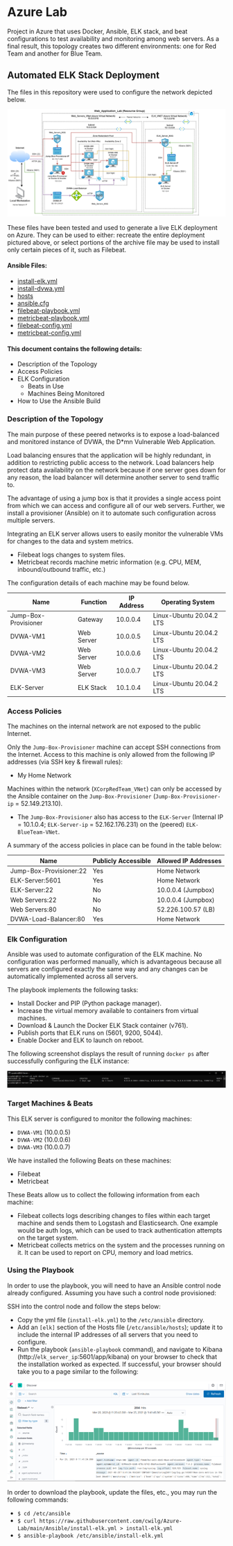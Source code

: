 # Azure Lab
Project in Azure that uses Docker, Ansible, ELK stack, and beat configurations to test availability and monitoring among web servers. As a final result, this topology creates two different environments: one for Red Team and another for Blue Team.

## Automated ELK Stack Deployment

The files in this repository were used to configure the network depicted below.

![This is a diagram depicting the topology of the cloud-hosted environment created](https://github.com/cwilg/Azure-Lab/blob/main/Diagrams/ELK_Stack_diagram.png "Lab Diagram")

These files have been tested and used to generate a live ELK deployment on Azure. They can be used to either: recreate the entire deployment pictured above, or select portions of the archive file may be used to install only certain pieces of it, such as Filebeat.

#### Ansible Files:
  - [install-elk.yml](https://github.com/cwilg/Azure-Lab/tree/main/Ansible/install-elk.yml)
  - [install-dvwa.yml](https://github.com/cwilg/Azure-Lab/tree/main/Ansible/install-dvwa.yml)
  - [hosts](https://github.com/cwilg/Azure-Lab/tree/main/Ansible/hosts)
  - [ansible.cfg](https://github.com/cwilg/Azure-Lab/tree/main/Ansible/ansible.cfg)
  - [filebeat-playbook.yml](https://github.com/cwilg/Azure-Lab/tree/main/Ansible/filebeat-playbook.yml)
  - [metricbeat-playbook.yml](https://github.com/cwilg/Azure-Lab/tree/main/Ansible/metricbeat-playbook.yml)
  - [filebeat-config.yml](https://github.com/cwilg/Azure-Lab/tree/main/Ansible/filebeat-config.yml)
  - [metricbeat-config.yml](https://github.com/cwilg/Azure-Lab/tree/main/Ansible/metricbeat-config.yml)

#### This document contains the following details:
- Description of the Topology
- Access Policies
- ELK Configuration
  - Beats in Use
  - Machines Being Monitored
- How to Use the Ansible Build


### Description of the Topology

The main purpose of these peered networks is to expose a load-balanced and monitored instance of DVWA, the D*mn Vulnerable Web Application.

Load balancing ensures that the application will be highly redundant, in addition to restricting public access to the network. Load balancers help protect data availability on the network because if one server goes down for any reason, the load balancer will determine another server to send traffic to.

The advantage of using a jump box is that it provides a single access point from which we can access and configure all of our web servers. Further, we install a provisioner (Ansible) on it to automate such configuration across multiple servers.

Integrating an ELK server allows users to easily monitor the vulnerable VMs for changes to the data and system metrics.
- Filebeat logs changes to system files.
- Metricbeat records machine metric information (e.g. CPU, MEM, inbound/outbound traffic, etc.)

The configuration details of each machine may be found below.

| Name                 | Function   | IP Address | Operating System         |
|----------------------|------------|------------|--------------------------|
| Jump-Box-Provisioner | Gateway    | 10.0.0.4   | Linux-Ubuntu 20.04.2 LTS |
| DVWA-VM1             | Web Server | 10.0.0.5   | Linux-Ubuntu 20.04.2 LTS |                  
| DVWA-VM2             | Web Server | 10.0.0.6   | Linux-Ubuntu 20.04.2 LTS |
| DVWA-VM3             | Web Server | 10.0.0.7   | Linux-Ubuntu 20.04.2 LTS |
| ELK-Server           | ELK Stack  | 10.1.0.4   | Linux-Ubuntu 20.04.2 LTS |

### Access Policies

The machines on the internal network are not exposed to the public Internet. 

Only the `Jump-Box-Provisioner` machine can accept SSH connections from the Internet. Access to this machine is only allowed from the following IP addresses (via SSH key & firewall rules):
- My Home Network

Machines within the network (`XCorpRedTeam_VNet`) can only be accessed by the Ansible container on the `Jump-Box-Provisioner` (`Jump-Box-Provisioner-ip` = 52.149.213.10).
- The `Jump-Box-Provisioner` also has access to the `ELK-Server` (Internal IP = 10.1.0.4; `ELK-Server-ip` = 52.162.176.231) on the (peered) `ELK-BlueTeam-VNet`.

A summary of the access policies in place can be found in the table below:

| Name                    | Publicly Accessible | Allowed IP Addresses |
|-------------------------|---------------------|----------------------|
| Jump-Box-Provisioner:22 | Yes                 | Home Network         |
| ELK-Server:5601         | Yes                 | Home Network         |
| ELK-Server:22           | No                  | 10.0.0.4 (Jumpbox)   |
| Web Servers:22          | No                  | 10.0.0.4 (Jumpbox)   |
| Web Servers:80          | No                  | 52.226.100.57 (LB)   |
| DVWA-Load-Balancer:80   | Yes                 | Home Network         |


### Elk Configuration

Ansible was used to automate configuration of the ELK machine. No configuration was performed manually, which is advantageous because all servers are configured exactly the same way and any changes can be automatically implemented across all servers.

The playbook implements the following tasks:
- Install Docker and PIP (Python package manager).
- Increase the virtual memory available to containers from virtual machines.
- Download & Launch the Docker ELK Stack container (v761).
- Publish ports that ELK runs on (5601, 9200, 5044).
- Enable Docker and ELK to launch on reboot.

The following screenshot displays the result of running `docker ps` after successfully configuring the ELK instance:

![Image depicts Docker processes currently running, which indicates successful installation of the ELK stack.](https://github.com/cwilg/Azure-Lab/blob/main/Diagrams/Elk-Stack_ps.png)

### Target Machines & Beats
This ELK server is configured to monitor the following machines:
- `DVWA-VM1` (10.0.0.5)
- `DVWA-VM2` (10.0.0.6)
- `DVWA-VM3` (10.0.0.7)

We have installed the following Beats on these machines:
- Filebeat
- Metricbeat

These Beats allow us to collect the following information from each machine:
- Filebeat collects logs describing changes to files within each target machine and sends them to Logstash and Elasticsearch. One example would be auth logs, which can be used to track authentication attempts on the target system.
- Metricbeat collects metrics on the system and the processes running on it. It can be used to report on CPU, memory and load metrics.

### Using the Playbook
In order to use the playbook, you will need to have an Ansible control node already configured. Assuming you have such a control node provisioned: 

SSH into the control node and follow the steps below:
- Copy the yml file (`install-elk.yml`) to the `/etc/ansible` directory.
- Add an `[elk]` section of the Hosts file (`/etc/ansible/hosts`); update it to include the internal IP addresses of all servers that you need to configure.
- Run the playbook (`ansible-playbook` command), and navigate to Kibana (http://`elk_server_ip`:5601/app/kibana) on your browser to check that the installation worked as expected. If successful, your browser should take you to a page similar to the following:

![Screenshot of the Kibana Discover page, indicating successful installation of ELK and appropriate firewall rules.](https://github.com/cwilg/Azure-Lab/blob/main/Screenshots/Kibana_discover_filebeat.PNG "Kibana Discover console")


In order to download the playbook, update the files, etc., you may run the following commands:
- `$ cd /etc/ansible`
- `$ curl https://raw.githubusercontent.com/cwilg/Azure-Lab/main/Ansible/install-elk.yml > install-elk.yml`
- `$ ansible-playbook /etc/ansible/install-elk.yml`
